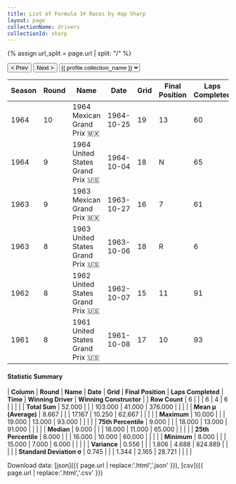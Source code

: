 ```yaml
---
title: List of Formula 1® Races by Hap Sharp
layout: page
collectionName: drivers
collectionId: sharp
---
```


{% assign url_split = page.url | split: "/" %}
<div id="collection-navigation">
<button onclick="selector.options[selector.selectedIndex-1].value && (window.location = selector.options[selector.selectedIndex-1].value);">&lt; Prev</button>
<button onclick="selector.options[selector.selectedIndex+1].value && (window.location = selector.options[selector.selectedIndex+1].value);">Next &gt;</button>
<select id="selector" onchange="this.options[this.selectedIndex].value && (window.location = this.options[this.selectedIndex].value);">
  {% for collectionId in site.data[page.collectionName].refs %}
    {% if collectionId == page.collectionId %}
      {% assign selected = "selected" %}
    {% else %}
      {% assign selected = "" %}
    {% endif %}
    {% assign profile = site.data[page.collectionName][collectionId].profile %}
    <option value="/f1/{{ page.collectionName }}/{{ collectionId }}/{{ url_split[4] }}" {{ selected }}>{{ profile.collection_name }}</option>
  {% endfor %}
</select>
</div>

| Season | Round | Name | Date | Grid | Final Position | Laps Completed | Time | Winning Driver | Winning Constructor |
|--|--|--|--|--|--|--|--|--|--|
| 1964 | 10 | 1964 Mexican Grand Prix 🇲🇽 | 1964-10-25 | 19 | 13 | 60 |   | Dan Gurney 🇺🇸 | Brabham-Climax 🇬🇧 |
| 1964 | 9 | 1964 United States Grand Prix 🇺🇸 | 1964-10-04 | 18 | N | 65 |   | Graham Hill 🇬🇧 | BRM 🇬🇧 |
| 1963 | 9 | 1963 Mexican Grand Prix 🇲🇽 | 1963-10-27 | 16 | 7 | 61 |   | Jim Clark 🇬🇧 | Lotus-Climax 🇬🇧 |
| 1963 | 8 | 1963 United States Grand Prix 🇺🇸 | 1963-10-06 | 18 | R | 6 |   | Graham Hill 🇬🇧 | BRM 🇬🇧 |
| 1962 | 8 | 1962 United States Grand Prix 🇺🇸 | 1962-10-07 | 15 | 11 | 91 |   | Jim Clark 🇬🇧 | Lotus-Climax 🇬🇧 |
| 1961 | 8 | 1961 United States Grand Prix 🇺🇸 | 1961-10-08 | 17 | 10 | 93 |   | Innes Ireland 🇬🇧 | Lotus-Climax 🇬🇧 |

#### Statistic Summary

| **Column** | **Round** | **Name** | **Date** | **Grid** | **Final Position** | **Laps Completed** | **Time** | **Winning Driver** | **Winning Constructor** |
| **Row Count** | 6 |  |  | 6 | 4 | 6 |  |  |  |
| **Total Sum** | 52.000 |  |  | 103.000 | 41.000 | 376.000 |  |  |  |
| **Mean μ (Average)** | 8.667 |  |  | 17.167 | 10.250 | 62.667 |  |  |  |
| **Maximum** | 10.000 |  |  | 19.000 | 13.000 | 93.000 |  |  |  |
| **75th Percentile** | 9.000 |  |  | 18.000 | 13.000 | 91.000 |  |  |  |
| **Median** | 9.000 |  |  | 18.000 | 11.000 | 65.000 |  |  |  |
| **25th Percentile** | 8.000 |  |  | 16.000 | 10.000 | 60.000 |  |  |  |
| **Minimum** | 8.000 |  |  | 15.000 | 7.000 | 6.000 |  |  |  |
| **Variance** | 0.556 |  |  | 1.806 | 4.688 | 824.889 |  |  |  |
| **Standard Deviation σ** | 0.745 |  |  | 1.344 | 2.165 | 28.721 |  |  |  |

Download data: [json]({{ page.url | replace:'.html','.json' }}), [csv]({{ page.url | replace:'.html','.csv' }})
